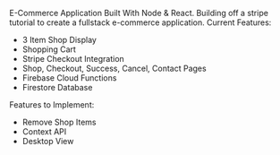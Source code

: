 E-Commerce Application Built With Node & React. Building off a stripe tutorial to create a fullstack e-commerce application. 
Current Features: 
  - 3 Item Shop Display
  - Shopping Cart
  - Stripe Checkout Integration
  - Shop, Checkout, Success, Cancel, Contact Pages
  - Firebase Cloud Functions 
  - Firestore Database

Features to Implement:
  - Remove Shop Items
  - Context API
  - Desktop View 
